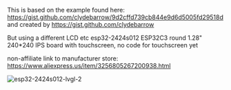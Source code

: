 This is based on the example found here: https://gist.github.com/clydebarrow/9d2cffd739cb844e9d6d5005fd29518d and created by https://gist.github.com/clydebarrow

But using a different LCD etc esp32-2424s012 ESP32C3 round 1.28" 240*240 IPS board with touchscreen, no code for touchscreen yet

non-affiliate link to manufacturer store: https://www.aliexpress.us/item/3256805267200938.html

![esp32-2424s012-lvgl-2](https://github.com/clowrey/esphome-esp32-2424s012-lvgl-powermeter/assets/6935928/df1c8915-9a5c-425e-a78f-248a0b2734d7)
